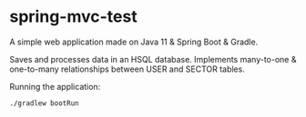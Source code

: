 # spring-mvc-test

A simple web application made on Java 11 & Spring Boot & Gradle.

Saves and processes data in an HSQL database. Implements many-to-one & one-to-many relationships between USER and SECTOR tables.

Running the application:
```
./gradlew bootRun
```

